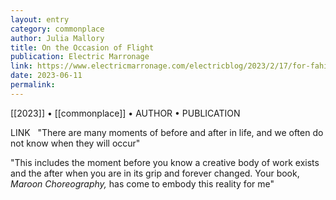 ```yaml
---
layout: entry
category: commonplace
author: Julia Mallory
title: On the Occasion of Flight
publication: Electric Marronage
link: https://www.electricmarronage.com/electricblog/2023/2/17/for-fahima-on-the-occasion-of-flight-words-from-the-overground
date: 2023-06-11
permalink:
---
```


[[2023]] • [[commonplace]] • AUTHOR • PUBLICATION

LINK
 
"There are many moments of before and after in life, and we often do not know when they will occur"

"This includes the moment before you know a creative body of work exists and the after when you are in its grip and forever changed. Your book, *Maroon Choreography,* has come to embody this reality for me"
